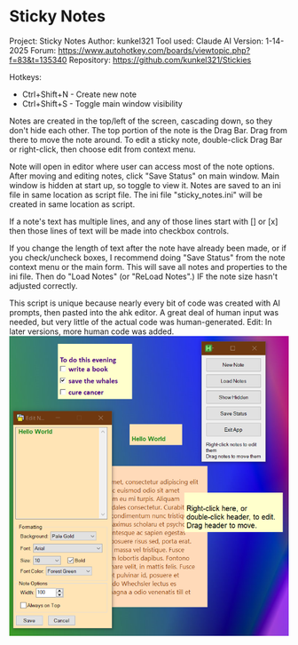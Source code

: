 # Sticky Notes
Project:    Sticky Notes
Author:     kunkel321
Tool used:  Claude AI
Version:    1-14-2025
Forum:      https://www.autohotkey.com/boards/viewtopic.php?f=83&t=135340
Repository: https://github.com/kunkel321/Stickies     

Hotkeys:
* Ctrl+Shift+N - Create new note
* Ctrl+Shift+S - Toggle main window visibility

Notes are created in the top/left of the screen, cascading down, so they don't hide each other.  The top portion of the note is the Drag Bar.  Drag from there to move the note around.   To edit a sticky note, double-click Drag Bar or right-click, then choose edit from context menu.  

Note will open in editor where user can access most of the note options.  After moving and editing notes, click "Save Status" on main window. Main window is hidden at start up, so toggle to view it.  Notes are saved to an ini file in same location as script file. The ini file "sticky_notes.ini" will be created in same location as script.

If a note's text has multiple lines, and any of those lines start with 
[] or
[x] then those lines of text will be made into checkbox controls.  

If you change the length of text after the note have already been made, or if you check/uncheck boxes, I recommend doing "Save Status" from the note context menu or the main form.  This will save all notes and properties to the ini file.  Then do "Load Notes" (or "ReLoad Notes".) IF the note size hasn't adjusted correctly. 

This script is unique because nearly every bit of code was created with AI prompts, then pasted into the ahk editor.  A great deal of human input was needed, but very little of the actual code was human-generated.  Edit: In later versions, more human code was added.
![Screenshot of Sticky Notes tool](https://github.com/kunkel321/Stickies/blob/main/sticky_note_screenshot.PNG?raw=true)
